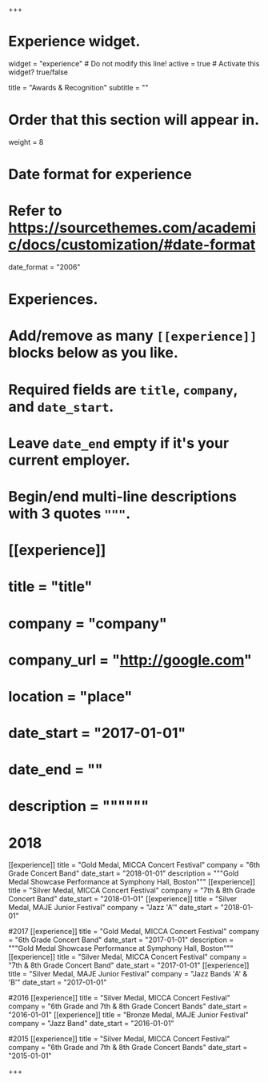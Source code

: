 +++
# Experience widget.
widget = "experience"  # Do not modify this line!
active = true  # Activate this widget? true/false

title = "Awards & Recognition"
subtitle = ""

# Order that this section will appear in.
weight = 8

# Date format for experience
#   Refer to https://sourcethemes.com/academic/docs/customization/#date-format
date_format = "2006"

# Experiences.
#   Add/remove as many `[[experience]]` blocks below as you like.
#   Required fields are `title`, `company`, and `date_start`.
#   Leave `date_end` empty if it's your current employer.
#   Begin/end multi-line descriptions with 3 quotes `"""`.

#   [[experience]]
#   title = "title"
#   company = "company"
#   company_url = "http://google.com"
#   location = "place"
#   date_start = "2017-01-01"
#   date_end = ""
#   description = """"""

# 2018
[[experience]]
  title = "Gold Medal, MICCA Concert Festival"
  company = "6th Grade Concert Band"
  date_start = "2018-01-01"
  description = """Gold Medal Showcase Performance at Symphony Hall, Boston"""
[[experience]]
  title = "Silver Medal, MICCA Concert Festival"
  company = "7th & 8th Grade Concert Band"
  date_start = "2018-01-01"
[[experience]]
  title = "Silver Medal, MAJE Junior Festival"
  company = "Jazz 'A'"
  date_start = "2018-01-01"

#2017
[[experience]]
  title = "Gold Medal, MICCA Concert Festival"
  company = "6th Grade Concert Band"
  date_start = "2017-01-01"
  description = """Gold Medal Showcase Performance at Symphony Hall, Boston"""
[[experience]]
  title = "Silver Medal, MICCA Concert Festival"
  company = "7th & 8th Grade Concert Band"
  date_start = "2017-01-01"
[[experience]]
  title = "Silver Medal, MAJE Junior Festival"
  company = "Jazz Bands 'A' & 'B'"
  date_start = "2017-01-01"


#2016
[[experience]]
  title = "Silver Medal, MICCA Concert Festival"
  company = "6th Grade and 7th & 8th Grade Concert Bands"
  date_start = "2016-01-01"
[[experience]]
  title = "Bronze Medal, MAJE Junior Festival"
  company = "Jazz Band"
  date_start = "2016-01-01"


#2015
[[experience]]
  title = "Silver Medal, MICCA Concert Festival"
  company = "6th Grade and 7th & 8th Grade Concert Bands"
  date_start = "2015-01-01"


+++
